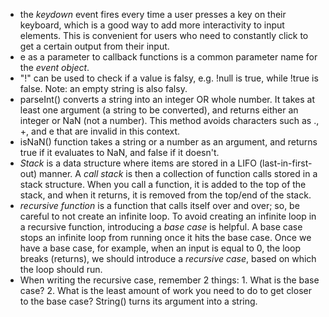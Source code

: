 - the *keydown* event fires every time a user presses a key on their keyboard, which is a good way to add more interactivity to input elements. This is convenient for users who need to constantly click to get a certain output from their input. 
- e as a parameter to callback functions is a common parameter name for the *event object*.
- "!" can be used to check if a value is falsy, e.g. !null is true, while !true is false. Note: an empty string is also falsy.
- parseInt() converts a string into an integer OR whole number. It takes at least one argument (a string to be converted), and returns either an integer or NaN (not a number). This method avoids characters such as ., +, and e that are invalid in this context. 
- isNaN() function takes a string or a number as an argument, and returns true if it evaluates to NaN, and false if it doesn't. 
- *Stack* is a data structure where items are stored in a LIFO (last-in-first-out) manner. A *call stack* is then a collection of function calls stored in a stack structure. When you call a function, it is added to the top of the stack, and when it returns, it is removed from the top/end of the stack. 
- *recursive function* is a function that calls itself over and over; so, be careful to not create an infinite loop. To avoid creating an infinite loop in a recursive function, introducing a *base case* is helpful. A base case stops an infinite loop from running once it hits the base case. Once we have a base case, for example, when an input is equal to 0, the loop breaks (returns), we should introduce a *recursive case*, based on which the loop should run.
- When writing the recursive case, remember 2 things: 1. What is the base case? 2. What is the least amount of work you need to do to get closer to the base case?
String() turns its argument into a string. 
